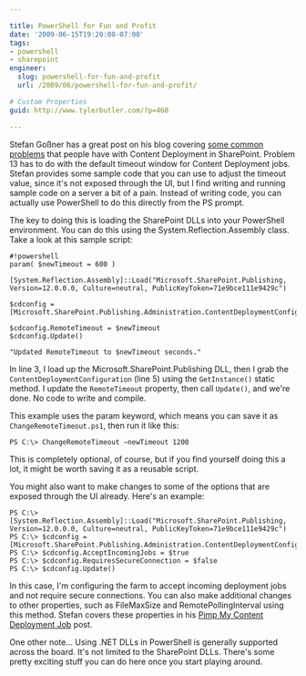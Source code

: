 ```yaml
---

title: PowerShell for Fun and Profit
date: '2009-06-15T19:20:00-07:00'
tags:
- powershell
- sharepoint
engineer:
  slug: powershell-for-fun-and-profit
  url: /2009/06/powershell-for-fun-and-profit/

# Custom Properties
guid: http://www.tylerbutler.com/?p=460

---
```


Stefan Goßner has a great post on his blog covering [some common problems][1]
that people have with Content Deployment in SharePoint. Problem 13 has to do
with the default timeout window for Content Deployment jobs. Stefan provides
some sample code that you can use to adjust the timeout value, since it's not
exposed through the UI, but I find writing and running sample code on a server
a bit of a pain. Instead of writing code, you can actually use PowerShell to
do this directly from the PS prompt.

The key to doing this is loading the SharePoint DLLs into your PowerShell
environment. You can do this using the System.Reflection.Assembly class. Take
a look at this sample script:

    #!powershell
    param( $newTimeout = 600 )
    
    [System.Reflection.Assembly]::Load("Microsoft.SharePoint.Publishing, Version=12.0.0.0, Culture=neutral, PublicKeyToken=71e9bce111e9429c")
    
    $cdconfig = [Microsoft.SharePoint.Publishing.Administration.ContentDeploymentConfiguration]::GetInstance()
    
    $cdconfig.RemoteTimeout = $newTimeout
    $cdconfig.Update()
    
    "Updated RemoteTimeout to $newTimeout seconds."

In line 3, I load up the Microsoft.SharePoint.Publishing DLL, then I grab the
`ContentDeploymentConfiguration` (line 5) using the `GetInstance()` static method.
I update the `RemoteTimeout` property, then call `Update()`, and we're done. No
code to write and compile.

This example uses the param keyword, which means you can save it as
`ChangeRemoteTimeout.ps1`, then run it like this:

    PS C:\> ChangeRemoteTimeout –newTimeout 1200

This is completely optional, of course, but if you find yourself doing this a
lot, it might be worth saving it as a reusable script.

You might also want to make changes to some of the options that are exposed
through the UI already. Here's an example:

    
    PS C:\> [System.Reflection.Assembly]::Load("Microsoft.SharePoint.Publishing, Version=12.0.0.0, Culture=neutral, PublicKeyToken=71e9bce111e9429c")
    PS C:\> $cdconfig = [Microsoft.SharePoint.Publishing.Administration.ContentDeploymentConfiguration]::GetInstance()
    PS C:\> $cdconfig.AcceptIncomingJobs = $true
    PS C:\> $cdconfig.RequiresSecureConnection = $false
    PS C:\> $cdconfig.Update()

In this case, I'm configuring the farm to accept incoming deployment jobs and
not require secure connections. You can also make additional changes to other
properties, such as FileMaxSize and RemotePollingInterval using this method.
Stefan covers these properties in his [Pimp My Content Deployment Job][2]
post.

One other note... Using .NET DLLs in PowerShell is generally supported across
the board. It's not limited to the SharePoint DLLs. There's some pretty
exciting stuff you can do here once you start playing around.

   [1]: http://blogs.technet.com/stefan_gossner/pages/content-deployment-best-practices.aspx
   [2]: http://blogs.technet.com/stefan_gossner/archive/2008/05/28/pimp-my-content-deployment-job.aspx

